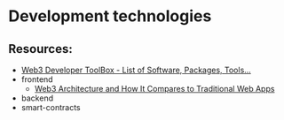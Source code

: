 # Development technologies

## Resources:
* [Web3 Developer ToolBox - List of Software, Packages, Tools...](https://youtu.be/1M0n4mGHmpo)
* frontend
  * [Web3 Architecture and How It Compares to Traditional Web Apps](https://thenewstack.io/web3-architecture-and-how-it-compares-to-traditional-web-apps/)
* backend
* smart-contracts
